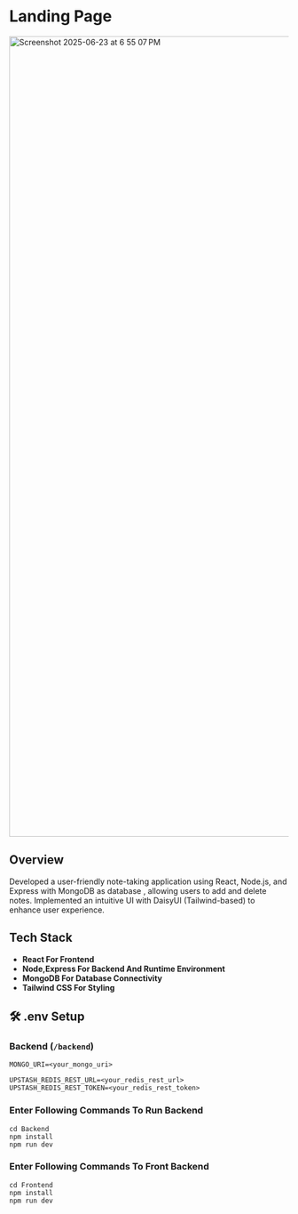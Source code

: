# Landing Page
<img width="1440" alt="Screenshot 2025-06-23 at 6 55 07 PM" src="https://github.com/user-attachments/assets/98b0e19e-43c8-45e6-86bc-99d990787e81" />


## Overview

Developed a user-friendly note-taking application using React, Node.js, and Express with MongoDB as database , allowing users to add and delete notes. Implemented an intuitive UI with DaisyUI (Tailwind-based) to enhance user experience.

##  Tech Stack

- **React For Frontend**
- **Node,Express For Backend And Runtime Environment** 
- **MongoDB For Database Connectivity**
- **Tailwind CSS For Styling**


## 🛠️ .env Setup

### Backend (`/backend`)

```env
MONGO_URI=<your_mongo_uri>

UPSTASH_REDIS_REST_URL=<your_redis_rest_url>
UPSTASH_REDIS_REST_TOKEN=<your_redis_rest_token>
```

###  Enter Following Commands To Run Backend

```
cd Backend
npm install
npm run dev
```

###  Enter Following Commands To Front Backend

```
cd Frontend
npm install
npm run dev
```
